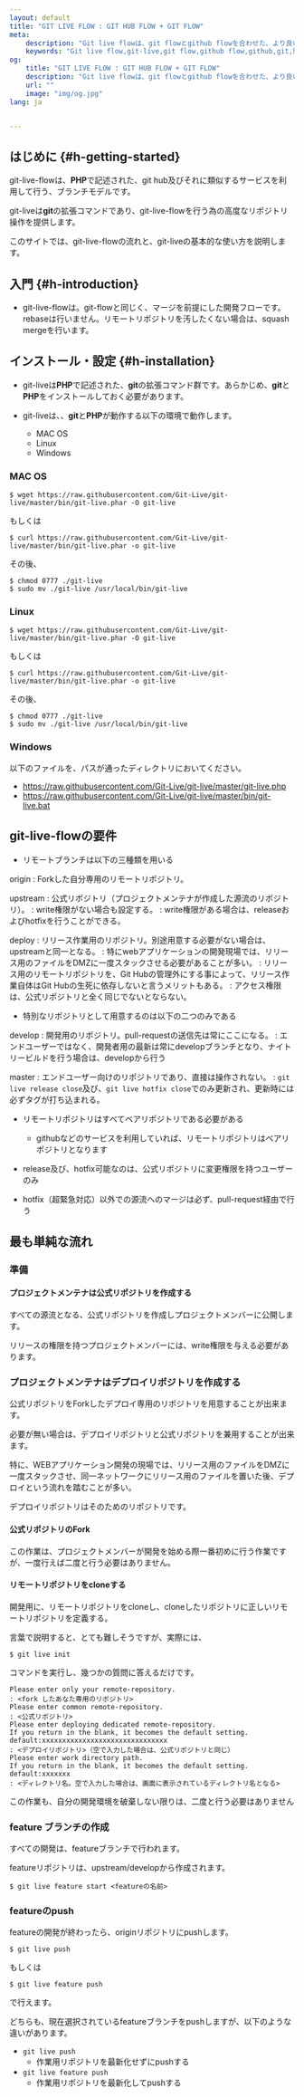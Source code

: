 ```yaml
---
layout: default
title: "GIT LIVE FLOW : GIT HUB FLOW + GIT FLOW"
meta:
    description: "Git live flowは、git flowとgithub flowを合わせた、より良い開発フローです。"
    keywords: "Git live flow,git-live,git flow,github flow,github,git,開発フロー,ブランチモデル"
og:
    title: "GIT LIVE FLOW : GIT HUB FLOW + GIT FLOW"
    description: "Git live flowは、git flowとgithub flowを合わせた、より良い開発フローです。"
    url: ""
    image: "img/og.jpg"
lang: ja


---
```


## はじめに {#h-getting-started}
<span class="git-live-flow">git-live-flow</span>は、<strong>PHP</strong>で記述された、git hub及びそれに類似するサービスを利用して行う、ブランチモデルです。


<span class="git-live">git-live</span>は<strong>git</strong>の拡張コマンドであり、<span class="git-live-flow">git-live-flow</span>を行う為の高度なリポジトリ操作を提供します。


このサイトでは、<span class="git-live-flow">git-live-flow</span>の流れと、<span class="git-live">git-live</span>の基本的な使い方を説明します。


## 入門 {#h-introduction}

 * <span class="git-live-flow">git-live-flow</span>は。git-flowと同じく、マージを前提にした開発フローです。rebaseは行いません。リモートリポジトリを汚したくない場合は、squash mergeを行います。

## インストール・設定 {#h-installation}

 * <span class="git-live">git-live</span>は<strong>PHP</strong>で記述された、<strong>git</strong>の拡張コマンド群です。あらかじめ、<strong>git</strong>と<strong>PHP</strong>をインストールしておく必要があります。

 * <span class="git-live">git-live</span>は、、<strong>git</strong>と<strong>PHP</strong>が動作する以下の環境で動作します。
     * MAC OS
     * Linux
     * Windows


### MAC OS

`````````````````````` shell
$ wget https://raw.githubusercontent.com/Git-Live/git-live/master/bin/git-live.phar -O git-live

``````````````````````

もしくは

``````````````````````
$ curl https://raw.githubusercontent.com/Git-Live/git-live/master/bin/git-live.phar -o git-live

``````````````````````

その後、

``````````````````````
$ chmod 0777 ./git-live
$ sudo mv ./git-live /usr/local/bin/git-live

``````````````````````

### Linux


``````````````````````
$ wget https://raw.githubusercontent.com/Git-Live/git-live/master/bin/git-live.phar -O git-live

``````````````````````

もしくは

``````````````````````
$ curl https://raw.githubusercontent.com/Git-Live/git-live/master/bin/git-live.phar -o git-live

``````````````````````

その後、

``````````````````````
$ chmod 0777 ./git-live
$ sudo mv ./git-live /usr/local/bin/git-live

``````````````````````


### Windows
以下のファイルを、パスが通ったディレクトリにおいてください。

 * https://raw.githubusercontent.com/Git-Live/git-live/master/git-live.php
 * https://raw.githubusercontent.com/Git-Live/git-live/master/bin/git-live.bat


## <span class="git-live-flow">git-live-flow</span>の要件

 * リモートブランチは以下の三種類を用いる

origin
: Forkした自分専用のリモートリポジトリ。

upstream
: 公式リポジトリ（プロジェクトメンテナが作成した源流のリポジトリ）。
: write権限がない場合も設定する。
: write権限がある場合は、releaseおよびhotfixを行うことができる。

deploy
: リリース作業用のリポジトリ。別途用意する必要がない場合は、upstreamと同一となる。
: 特にwebアプリケーションの開発現場では、リリース用のファイルをDMZに一度スタックさせる必要があることが多い。
: リリース用のリモートリポジトリを、Git Hubの管理外にする事によって、リリース作業自体はGit Hubの生死に依存しないと言うメリットもある。
: アクセス権限は、公式リポジトリと全く同じでないとならない。

 * 特別なリポジトリとして用意するのは以下の二つのみである

develop
: 開発用のリポジトリ。pull-requestの送信先は常にここになる。
: エンドユーザーではなく、開発者用の最新は常にdevelopブランチとなり、ナイトリービルドを行う場合は、developから行う

master
: エンドユーザー向けのリポジトリであり、直接は操作されない。
: `git live release close`及び、`git live hotfix close`でのみ更新され、更新時には必ずタグが打ち込まれる。

 * リモートリポジトリはすべてベアリポジトリである必要がある
    * githubなどのサービスを利用していれば、リモートリポジトリはベアリポジトリとなります

 * release及び、hotfix可能なのは、公式リポジトリに変更権限を持つユーザーのみ

 * hotfix（超緊急対応）以外での源流へのマージは必ず、pull-request経由で行う



## 最も単純な流れ

### 準備

#### プロジェクトメンテナは公式リポジトリを作成する

すべての源流となる、公式リポジトリを作成しプロジェクトメンバーに公開します。

リリースの権限を持つプロジェクトメンバーには、write権限を与える必要があります。

### プロジェクトメンテナはデプロイリポジトリを作成する

公式リポジトリをForkしたデプロイ専用のリポジトリを用意することが出来ます。

必要が無い場合は、デプロイリポジトリと公式リポジトリを兼用することが出来ます。


特に、WEBアプリケーション開発の現場では、リリース用のファイルをDMZに一度スタックさせ、同一ネットワークにリリース用のファイルを置いた後、デプロイという流れを踏むことが多い。

デプロイリポジトリはそのためのリポジトリです。



#### 公式リポジトリのFork

この作業は、プロジェクトメンバーが開発を始める際一番初めに行う作業ですが、一度行えば二度と行う必要はありません。


#### リモートリポジトリをcloneする

開発用に、リモートリポジトリをcloneし、cloneしたリポジトリに正しいリモートリポジトリを定義する。

言葉で説明すると、とても難しそうですが、実際には、

``````````````````````
$ git live init

``````````````````````

コマンドを実行し、幾つかの質問に答えるだけです。


``````````````````````
Please enter only your remote-repository.
: <fork したあなた専用のリポジトリ>
Please enter common remote-repository.
: <公式リポジトリ>
Please enter deploying dedicated remote-repository.
If you return in the blank, it becomes the default setting.
default:xxxxxxxxxxxxxxxxxxxxxxxxxxxxxxx
: <デプロイリポジトリ>（空で入力した場合は、公式リポジトリと同じ）
Please enter work directory path.
If you return in the blank, it becomes the default setting.
default:xxxxxxx
: <ディレクトリ名。空で入力した場合は、画面に表示されているディレクトリ名となる>
``````````````````````


この作業も、自分の開発環境を破棄しない限りは、二度と行う必要はありません

### feature ブランチの作成

すべての開発は、featureブランチで行われます。

featureリポジトリは、upstream/developから作成されます。

``````````````````````
$ git live feature start <featureの名前>

``````````````````````

### featureのpush

featureの開発が終わったら、originリポジトリにpushします。

``````````````````````
$ git live push

``````````````````````

もしくは

``````````````````````
$ git live feature push

``````````````````````

で行えます。

どちらも、現在選択されているfeatureブランチをpushしますが、以下のような違いがあります。

 * `git live push`
     * 作業用リポジトリを最新化せずにpushする
 * `git live feature push`
     * 作業用リポジトリを最新化してpushする





